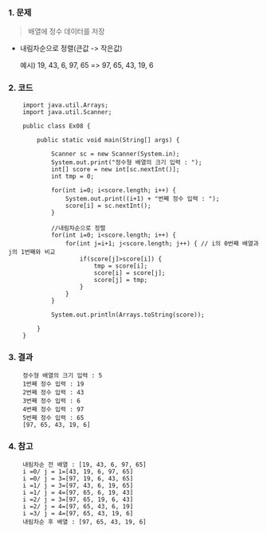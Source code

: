 ### 1. 문제
> 배열에 정수 데이터를 저장
- 내림차순으로 정렬(큰값 -> 작은값)

    예시) 19, 43, 6, 97, 65
        => 97, 65, 43, 19, 6

### 2. 코드

        import java.util.Arrays;
        import java.util.Scanner;

        public class Ex08 {

            public static void main(String[] args) {

                Scanner sc = new Scanner(System.in);
                System.out.print("정수형 배열의 크기 입력 : ");
                int[] score = new int[sc.nextInt()];
                int tmp = 0;
                
                for(int i=0; i<score.length; i++) {
                    System.out.print((i+1) + "번째 정수 입력 : ");
                    score[i] = sc.nextInt();
                }
                
                //내림차순으로 정렬
                for(int i=0; i<score.length; i++) {
                    for(int j=i+1; j<score.length; j++) { // i의 0번째 배열과 j의 1번째와 비교
                        if(score[j]>score[i]) {
                            tmp = score[i];
                            score[i] = score[j];
                            score[j] = tmp;
                        }
                    }
                }

                System.out.println(Arrays.toString(score));
                
            }
        }

### 3. 결과

        정수형 배열의 크기 입력 : 5
        1번째 정수 입력 : 19
        2번째 정수 입력 : 43
        3번째 정수 입력 : 6
        4번째 정수 입력 : 97
        5번째 정수 입력 : 65
        [97, 65, 43, 19, 6]

### 4. 참고

        내림차순 전 배열 : [19, 43, 6, 97, 65]
        i =0/ j = 1=[43, 19, 6, 97, 65]
        i =0/ j = 3=[97, 19, 6, 43, 65]
        i =1/ j = 3=[97, 43, 6, 19, 65]
        i =1/ j = 4=[97, 65, 6, 19, 43]
        i =2/ j = 3=[97, 65, 19, 6, 43]
        i =2/ j = 4=[97, 65, 43, 6, 19]
        i =3/ j = 4=[97, 65, 43, 19, 6]
        내림차순 후 배열 : [97, 65, 43, 19, 6]
